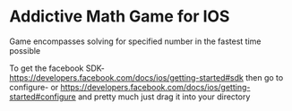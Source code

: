 # Addictive Math Game for IOS

Game encompasses solving for specified number in the fastest time possible

To get the facebook SDK- https://developers.facebook.com/docs/ios/getting-started#sdk
then go to configure- or https://developers.facebook.com/docs/ios/getting-started#configure and pretty much just drag it into your directory
